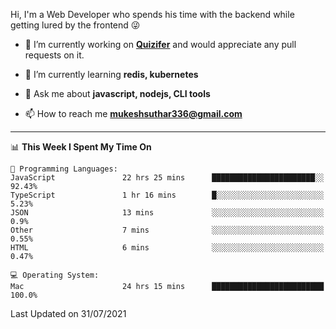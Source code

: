 Hi, I'm a Web Developer who spends his time with the backend while getting lured by the frontend 😜

- 🔭 I’m currently working on **[Quizifer](https://github.com/SutharMukesh/Quizifer/)** and would appreciate any pull requests on it.

- 🌱 I’m currently learning **redis, kubernetes**

- 💬 Ask me about **javascript, nodejs, CLI tools**

- 📫 How to reach me **mukeshsuthar336@gmail.com**

---
<!--START_SECTION:waka-->
📊 **This Week I Spent My Time On** 

```text
💬 Programming Languages: 
JavaScript               22 hrs 25 mins      ███████████████████████░░   92.43% 
TypeScript               1 hr 16 mins        █░░░░░░░░░░░░░░░░░░░░░░░░   5.23% 
JSON                     13 mins             ░░░░░░░░░░░░░░░░░░░░░░░░░   0.9% 
Other                    7 mins              ░░░░░░░░░░░░░░░░░░░░░░░░░   0.55% 
HTML                     6 mins              ░░░░░░░░░░░░░░░░░░░░░░░░░   0.47%

💻 Operating System: 
Mac                      24 hrs 15 mins      █████████████████████████   100.0%

```


 Last Updated on 31/07/2021
<!--END_SECTION:waka-->
